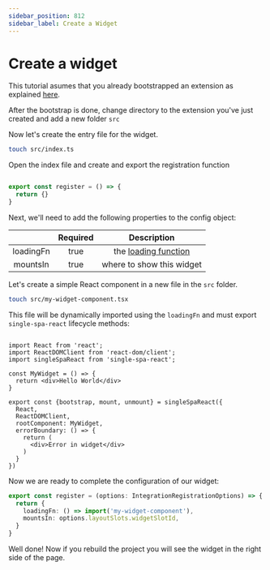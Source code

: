 ```yaml
---
sidebar_position: 812
sidebar_label: Create a Widget
---
```


# Create a widget

This tutorial asumes that you already bootstrapped an extension as explained [here](./index.md).

After the bootstrap is done, change directory to the extension you've just created and add a new folder `src`

Now let's create the entry file for the widget.

```bash
touch src/index.ts
```

Open the index file and create and export the registration function

```ts title="export widget's registration function"

export const register = () => {
  return {}
}

```

Next, we'll need to add the following properties to the config object:

|           |  Required  |                     Description                                 |
|:---------:|:----------:|:---------------------------------------------------------------:|
| loadingFn |   true     |  the [loading function](../../extensions/app-loader.md)      |
| mountsIn  |   true     |  where to show this widget                                      |


Let's create a simple React component in a new file in the `src` folder.

```bash
touch src/my-widget-component.tsx
```

This file will be dynamically imported using the `loadingFn` and must export `single-spa-react` lifecycle methods:

```tsx title="src/my-widget-component.tsx"

import React from 'react';
import ReactDOMClient from 'react-dom/client';
import singleSpaReact from 'single-spa-react';

const MyWidget = () => {
  return <div>Hello World</div>
}

export const {bootstrap, mount, unmount} = singleSpaReact({
  React,
  ReactDOMClient,
  rootComponent: MyWidget,
  errorBoundary: () => {
    return (
      <div>Error in widget</div>
    )
  }
})

```

Now we are ready to complete the configuration of our widget:

```ts
export const register = (options: IntegrationRegistrationOptions) => {
  return {
    loadingFn: () => import('my-widget-component'),
    mountsIn: options.layoutSlots.widgetSlotId,
  }
}
```

Well done! Now if you rebuild the project you will see the widget in the right side of the page.
